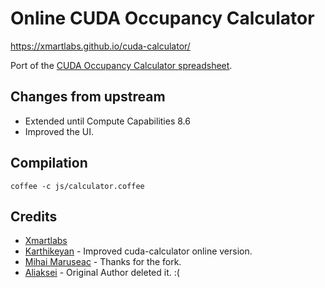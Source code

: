 # Online CUDA Occupancy Calculator

https://xmartlabs.github.io/cuda-calculator/

Port of the [CUDA Occupancy Calculator spreadsheet](https://docs.nvidia.com/cuda/cuda-occupancy-calculator/CUDA_Occupancy_Calculator.xls).

## Changes from upstream

* Extended until Compute Capabilities 8.6
* Improved the UI.

## Compilation

```shell
coffee -c js/calculator.coffee
```

## Credits

* [Xmartlabs](https://xmartlabs.github.io/cuda-calculator/)
* [Karthikeyan](https://github.com/lxkarthi/cuda-calculator/) - Improved cuda-calculator online version.
* [Mihai Maruseac](https://github.com/mihaimaruseac/cuda-calculator/) - Thanks for the fork.
* [Aliaksei](https://github.com/roadhump/cuda-calculator/) - Original Author deleted it. :(
